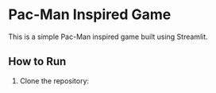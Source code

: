 # Pac-Man Inspired Game

This is a simple Pac-Man inspired game built using Streamlit.

## How to Run

1. Clone the repository:
